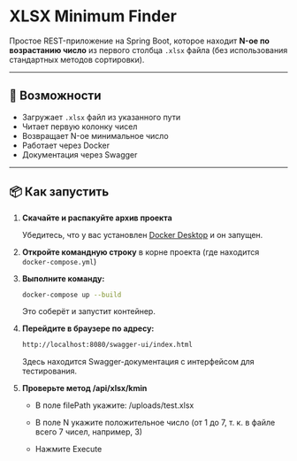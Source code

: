 # XLSX Minimum Finder

Простое REST-приложение на Spring Boot, которое находит **N-ое по возрастанию число** из первого столбца `.xlsx` файла (без использования стандартных методов сортировки).

---

## 🚀 Возможности

- Загружает `.xlsx` файл из указанного пути
- Читает первую колонку чисел
- Возвращает N-ое минимальное число
- Работает через Docker
- Документация через Swagger

---

## 📦 Как запустить

1. **Скачайте и распакуйте архив проекта**

   Убедитесь, что у вас установлен [Docker Desktop](https://www.docker.com/products/docker-desktop/) и он запущен.

2. **Откройте командную строку** в корне проекта (где находится `docker-compose.yml`)

3. **Выполните команду:**

   ```bash
   docker-compose up --build
   ```
   Это соберёт и запустит контейнер.

4. **Перейдите в браузере по адресу:**

   ```bash
   http://localhost:8080/swagger-ui/index.html
    ```
   Здесь находится Swagger-документация с интерфейсом для тестирования.
   
5. **Проверьте метод /api/xlsx/kmin**

   - В поле filePath укажите: /uploads/test.xlsx

   - В поле N укажите положительное число (от 1 до 7, т. к. в файле всего 7 чисел, например, 3)

   - Нажмите Execute

